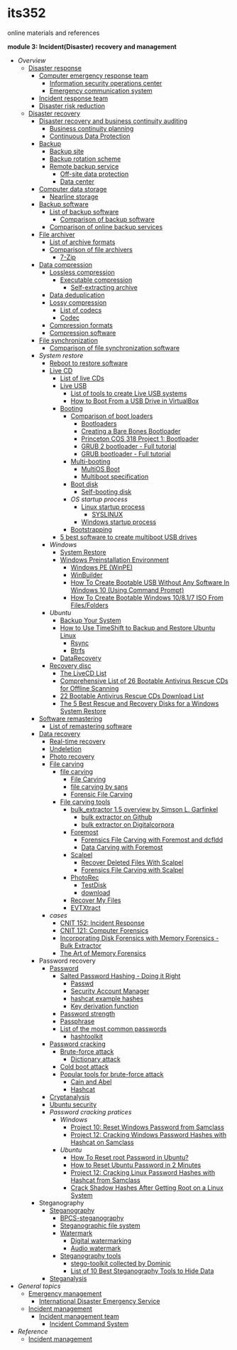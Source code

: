 # its352
online materials and references

__module 3: Incident(Disaster) recovery and management__

* _Overview_
  * [Disaster response](https://en.wikipedia.org/wiki/Disaster_response)
    * [Computer emergency response team](https://en.wikipedia.org/wiki/Computer_emergency_response_team)
      * [Information security operations center](https://en.wikipedia.org/wiki/Information_security_operations_center)
      * [Emergency communication system](https://en.wikipedia.org/wiki/Emergency_communication_system)
    * [Incident response team](https://en.wikipedia.org/wiki/Incident_response_team)
    * [Disaster risk reduction](https://en.wikipedia.org/wiki/Disaster_risk_reduction)
  * [Disaster recovery](https://en.wikipedia.org/wiki/Disaster_recovery)
    * [Disaster recovery and business continuity auditing](https://en.wikipedia.org/wiki/Disaster_recovery_and_business_continuity_auditing)
      * [Business continuity planning](https://en.wikipedia.org/wiki/Business_continuity_planning)
      * [Continuous Data Protection](https://en.wikipedia.org/wiki/Continuous_Data_Protection)
    * [Backup](https://en.wikipedia.org/wiki/Backup)
      * [Backup site](https://en.wikipedia.org/wiki/Backup_site)
      * [Backup rotation scheme](https://en.wikipedia.org/wiki/Backup_rotation_scheme)
      * [Remote backup service](https://en.wikipedia.org/wiki/Remote_backup_service)
        * [Off-site data protection](https://en.wikipedia.org/wiki/Off-site_data_protection)
        * [Data center](https://en.wikipedia.org/wiki/Data_center)
    * [Computer data storage](https://en.wikipedia.org/wiki/Computer_data_storage)
      * [Nearline storage](https://en.wikipedia.org/wiki/Nearline_storage)
    * [Backup software](https://en.wikipedia.org/wiki/Backup_software)
      * [List of backup software](https://en.wikipedia.org/wiki/List_of_backup_software)
        * [Comparison of backup software](https://en.wikipedia.org/wiki/Comparison_of_backup_software)
      * [Comparison of online backup services](https://en.wikipedia.org/wiki/Comparison_of_online_backup_services)
    * [File archiver](https://en.wikipedia.org/wiki/File_archiver)
      * [List of archive formats](https://en.wikipedia.org/wiki/List_of_archive_formats)
      * [Comparison of file archivers](https://en.wikipedia.org/wiki/Comparison_of_file_archivers)
        * [7-Zip](https://en.wikipedia.org/wiki/7-Zip)
    * [Data compression](https://en.wikipedia.org/wiki/Data_compression)
      * [Lossless compression](https://en.wikipedia.org/wiki/Lossless_compression)
        * [Executable compression](https://en.wikipedia.org/wiki/Executable_compression)
          * [Self-extracting archive](https://en.wikipedia.org/wiki/Self-extracting_archive)
      * [Data deduplication](https://en.wikipedia.org/wiki/Data_deduplication)
      * [Lossy compression](https://en.wikipedia.org/wiki/Lossy_compression)
        * [List of codecs](https://en.wikipedia.org/wiki/List_of_codecs)
        * [Codec](https://en.wikipedia.org/wiki/Codec)
      * [Compression formats](https://en.wikipedia.org/wiki/Template:Compression_formats)
      * [Compression software](https://en.wikipedia.org/wiki/Template:Compression_software)
    * [File synchronization](https://en.wikipedia.org/wiki/File_synchronization)
      * [Comparison of file synchronization software](https://en.wikipedia.org/wiki/Comparison_of_file_synchronization_software)  
    * _System restore_
      * [Reboot to restore software](https://en.wikipedia.org/wiki/Reboot_to_restore_software)
      * [Live CD](https://en.wikipedia.org/wiki/Live_CD)
        * [List of live CDs](https://en.wikipedia.org/wiki/List_of_live_CDs)
        * [Live USB](https://en.wikipedia.org/wiki/Live_USB)
          * [List of tools to create Live USB systems](https://en.wikipedia.org/wiki/List_of_tools_to_create_Live_USB_systems)
          * [How to Boot From a USB Drive in VirtualBox](https://www.howtogeek.com/187721/how-to-boot-from-a-usb-drive-in-virtualbox/)
        * [Booting](https://en.wikipedia.org/wiki/Booting)
          * [Comparison of boot loaders](https://en.wikipedia.org/wiki/Comparison_of_boot_loaders)
            * [Bootloaders](https://en.wikibooks.org/wiki/X86_Assembly/Bootloaders)
            * [Creating a Bare Bones Bootloader](https://www.reinterpretcast.com/creating-a-bare-bones-bootloader)
            * [Princeton COS 318 Project 1: Bootloader](https://www.cs.princeton.edu/courses/archive/fall19/cos318/projects/project1/p1.html)
            * [GRUB 2 bootloader - Full tutorial](https://www.dedoimedo.com/computers/grub-2.html)
            * [GRUB bootloader - Full tutorial](https://www.dedoimedo.com/computers/grub.html)
          * [Multi-booting](https://en.wikipedia.org/wiki/Multi-booting)
            * [MultiOS Boot](https://help.ubuntu.com/community/MultiOSBoot)
            * [Multiboot specification](https://en.wikipedia.org/wiki/Multiboot_specification)
          * [Boot disk](https://en.wikipedia.org/wiki/Boot_disk)
            * [Self-booting disk](https://en.wikipedia.org/wiki/Self-booting_disk)
          * _OS startup process_
            * [Linux startup process](https://en.wikipedia.org/wiki/Linux_startup_process)
              * [SYSLINUX](https://en.wikipedia.org/wiki/SYSLINUX)
            * [Windows startup process](https://en.wikipedia.org/wiki/Windows_startup_process)
          * [Bootstrapping](https://en.wikipedia.org/wiki/Bootstrapping)
        * [5 best software to create multiboot USB drives](https://windowsreport.com/multiboot-usb-drive-software/)  
      * _Windows_
        * [System Restore](https://en.wikipedia.org/wiki/System_Restore)
        * [Windows Preinstallation Environment](https://en.wikipedia.org/wiki/Windows_Preinstallation_Environment)
          * [Windows PE (WinPE)](https://docs.microsoft.com/en-us/windows-hardware/manufacture/desktop/winpe-intro)
          * [WinBuilder](https://en.wikipedia.org/wiki/WinBuilder)
          * [How To Create Bootable USB Without Any Software In Windows 10 (Using Command Prompt)](https://fossbytes.com/create-bootable-usb-without-software-windows-10-using-command-prompt/)
          * [How To Create Bootable Windows 10/8.1/7 ISO From Files/Folders](https://www.intowindows.com/how-to-create-bootable-windows-iso-from-filesfolders/)
      * _Ubuntu_
        * [Backup Your System](https://help.ubuntu.com/community/BackupYourSystem)
        * [How to Use TimeShift to Backup and Restore Ubuntu Linux](https://www.linuxtechi.com/timeshift-backup-restore-ubuntu-linux/)
          * [Rsync](https://en.wikipedia.org/wiki/Rsync)
          * [Btrfs](https://en.wikipedia.org/wiki/Btrfs)
        * [DataRecovery](https://help.ubuntu.com/community/DataRecovery)
      * [Recovery disc](https://en.wikipedia.org/wiki/Recovery_disc)
        * [The LiveCD List](https://livecdlist.com/purpose/rescue/)
        * [Comprehensive List of 26 Bootable Antivirus Rescue CDs for Offline Scanning](https://www.raymond.cc/blog/13-antivirus-rescue-cds-software-compared-in-search-for-the-best-rescue-disk/)
        * [22 Bootable Antivirus Rescue CDs Download List](https://www.itechtics.com/rescue-disc-virus-scan/)
        * [The 5 Best Rescue and Recovery Disks for a Windows System Restore](https://www.makeuseof.com/tag/5-best-rescue-disks-windows-system-restore/)
    * [Software remastering](https://en.wikipedia.org/wiki/Software_remastering)
      * [List of remastering software](https://en.wikipedia.org/wiki/List_of_remastering_software)
    * [Data recovery](https://en.wikipedia.org/wiki/Data_recovery)
      * [Real-time recovery](https://en.wikipedia.org/wiki/Real-time_recovery)
      * [Undeletion](https://en.wikipedia.org/wiki/Undeletion)
      * [Photo recovery](https://en.wikipedia.org/wiki/Photo_recovery)
      * [File carving](https://en.wikipedia.org/wiki/File_carving)
        * [file carving](https://resources.infosecinstitute.com/file-carving/)
          * [File Carving](https://resources.infosecinstitute.com/topic/file-carving/)
          * [file carving by sans](https://digital-forensics.sans.org/summit-archives/2010/eu-digital-forensics-incident-response-summit-bas-kloet-advanced-file-carving.pdf)
          * [Forensic File Carving](https://www.nist.gov/itl/ssd/software-quality-group/computer-forensics-tool-testing-program-cftt/cftt-technical-0)
        * [File carving tools](https://linuxhint.com/file_carving_tools_linux/)
          * [bulk_extractor 1.5 overview by Simson L. Garfinkel](http://downloads.digitalcorpora.org/downloads/bulk_extractor/2014-07-17_BE15.pdf)
            * [bulk extractor on Github](https://github.com/simsong/bulk_extractor)
            * [bulk extractor on Digitalcorpora](http://downloads.digitalcorpora.org/downloads/bulk_extractor/)
          * [Foremost](https://en.wikipedia.org/wiki/Foremost_(software))
            * [Forensics File Carving with Foremost and dcfldd](https://www.securitynik.com/2015/10/file-carving-with-foremost-and-dcfldd.html)
            * [Data Carving with Foremost](https://samsclass.info/121/proj/p6-fore.htm)
          * [Scalpel](https://github.com/machn1k/Scalpel-2.0)
            * [Recover Deleted Files With Scalpel](https://www.howtoforge.com/recover-deleted-files-with-scalpel)
            * [Forensics File Carving with Scalpel](https://www.securitynik.com/2015/10/file-carving-with-scalpel.html)
          * [PhotoRec](https://en.wikipedia.org/wiki/PhotoRec)
            * [TestDisk](https://en.wikipedia.org/wiki/TestDisk)
            * [download](https://www.cgsecurity.org/wiki/TestDisk_Download)
          * [Recover My Files](https://en.wikipedia.org/wiki/Recover_My_Files)
          * [EVTXtract](https://github.com/williballenthin/EVTXtract)
      * _cases_
        * [CNIT 152: Incident Response](https://samsclass.info/152/152_Sum18.shtml)
        * [CNIT 121: Computer Forensics](https://samsclass.info/121/121_F16.shtml)
        * [Incorporating Disk Forensics with Memory Forensics - Bulk Extractor](https://volatility-labs.blogspot.com/2015/01/incorporating-disk-forensics-with.html)
        * [The Art of Memory Forensics](https://www.memoryanalysis.net/amf)
    * Password recovery
      * [Password](https://en.wikipedia.org/wiki/Password)
        * [Salted Password Hashing - Doing it Right](https://crackstation.net/hashing-security.htm)
          * [Passwd](https://en.wikipedia.org/wiki/Passwd)
          * [Security Account Manager](https://en.wikipedia.org/wiki/Security_Account_Manager)
          * [hashcat example hashes](https://hashcat.net/wiki/doku.php?id=example_hashes)
          * [Key derivation function](https://en.wikipedia.org/wiki/Key_derivation_function)
        * [Password strength](https://en.wikipedia.org/wiki/Password_strength)
        * [Passphrase](https://en.wikipedia.org/wiki/Passphrase)
        * [List of the most common passwords](https://en.wikipedia.org/wiki/List_of_the_most_common_passwords)
          * [hashtoolkit](https://hashtoolkit.com/)
      * [Password cracking](https://en.wikipedia.org/wiki/Password_cracking)
        * [Brute-force attack](https://en.wikipedia.org/wiki/Brute-force_attack)
          * [Dictionary attack](https://en.wikipedia.org/wiki/Dictionary_attack)
        * [Cold boot attack](https://en.wikipedia.org/wiki/Cold_boot_attack)
        * [Popular tools for brute-force attack](https://resources.infosecinstitute.com/popular-tools-for-brute-force-attacks/)
          * [Cain and Abel](https://en.wikipedia.org/wiki/Cain_and_Abel_\(software\))
          * [Hashcat](https://en.wikipedia.org/wiki/Hashcat)
      * [Cryptanalysis](https://en.wikipedia.org/wiki/Cryptanalysis)
      * [Ubuntu security](https://help.ubuntu.com/community/CategorySecurity)
      * _Password cracking pratices_
        * _Windows_
          * [Project 10: Reset Windows Password from Samclass](https://samsclass.info/123/proj14/123p10winpass.htm)
          * [Project 12: Cracking Windows Password Hashes with Hashcat on Samclass](https://samsclass.info/123/proj14/123p12winhash.htm)
        * _Ubuntu_
          * [How To Reset root Password in Ubuntu?](http://www.linuxandubuntu.com/home/how-to-reset-root-password-in-ubuntu)
          * [How to Reset Ubuntu Password in 2 Minutes](https://itsfoss.com/how-to-hack-ubuntu-password/)
          * [Project 12: Cracking Linux Password Hashes with Hashcat from Samclass](https://samsclass.info/123/proj10/p12-hashcat.htm)
          * [Crack Shadow Hashes After Getting Root on a Linux System](https://null-byte.wonderhowto.com/how-to/crack-shadow-hashes-after-getting-root-linux-system-0186386/)
    * Steganography
      * [Steganography](https://en.wikipedia.org/wiki/Steganography)
        * [BPCS-steganography](https://en.wikipedia.org/wiki/BPCS-steganography)
        * [Steganographic file system](https://en.wikipedia.org/wiki/Steganographic_file_system)
        * [Watermark](https://en.wikipedia.org/wiki/Watermark_(data_file))
          * [Digital watermarking](https://en.wikipedia.org/wiki/Digital_watermarking)
          * [Audio watermark](https://en.wikipedia.org/wiki/Audio_watermark)
        * [Steganography tools](https://en.wikipedia.org/wiki/Steganography_tools)
          * [stego-toolkit collected by Dominic](https://github.com/DominicBreuker/stego-toolkit)
          * [List of 10 Best Steganography Tools to Hide Data](https://www.geekdashboard.com/best-steganography-tools/)
      * [Steganalysis](https://en.wikipedia.org/wiki/Steganalysis)
* _General topics_
  * [Emergency management](https://en.wikipedia.org/wiki/Emergency_management)
    * [International Disaster Emergency Service](https://en.wikipedia.org/wiki/International_Disaster_Emergency_Service)
  * [Incident management](https://en.wikipedia.org/wiki/Incident_management)
    * [Incident management team](https://en.wikipedia.org/wiki/Incident_management_team)
      * [Incident Command System](https://en.wikipedia.org/wiki/Incident_Command_System)
* _Reference_
  * [Incident management](https://www.atlassian.com/incident-management)